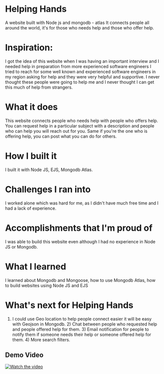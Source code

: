 # Helping Hands
A website built with Node js and mongodb - atlas
It connects people all around the world, it's for those who needs help and those who offer help.

# Inspiration:
I got the idea of this website when I was having an important interview and I needed help in preparation from more experienced software engineers I tried to reach for some well known and experienced software engineers in my region asking for help and they were very helpful and supportive. I never thought these people were going to help me and I never thought I can get this much of help from strangers.

# What it does
This website connects people who needs help with people who offers help. You can request help in a particular subject with a description and people who can help you will reach out for you. Same if you're the one who is offering help, you can post what you can do for others.

# How I built it
I built it with Node JS, EJS, Mongodb Atlas.

# Challenges I ran into
I worked alone which was hard for me, as I didn't have much free time and I had a lack of experience.

# Accomplishments that I'm proud of
I was able to build this website even although I had no experience in Node JS or Mongodb.

# What I learned
I learned about Mongodb and Mongoose, how to use Mongodb Atlas, how to build websites using Node JS and EJS

# What's next for Helping Hands
1) I could use Geo location to help people connect easier it will be easy with Geojson in Mongodb. 2) Chat between people who requested help and people offered help for them. 3) Email notification for people to notify them if someone needs their help or someone offered help for them. 4) More search filters.

## Demo Video 
[![Watch the video](https://user-images.githubusercontent.com/24472871/65771282-25cb2800-e138-11e9-9344-fcc0c47c71aa.PNG)](https://youtu.be/Ec-yNhF_DlQ) 

